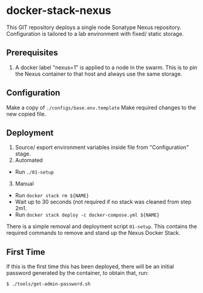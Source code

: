# docker-stack-nexus

This GIT repository deploys a single node Sonatype Nexus repository. Configuration is tailored to a lab environment with fixed/ static storage.

## Prerequisites

1. A docker label "nexus=1" is applied to a node in the swarm. This is to pin the Nexus container to that host and always use the same storage.

## Configuration

Make a copy of ```./configs/base.env.template```
Make required changes to the new copied file.

## Deployment
1. Source/ export environment variables inside file from "Configuration" stage.
2. Automated
  - Run ```./01-setup```
3. Manual
  -  Run ```docker stack rm ${NAME}```
  -  Wait up to 30 seconds (not required if no stack was cleaned from step 2m1.
  -  Run ```docker stack deploy -c docker-compose.yml ${NAME}```

There is a simple removal and deployment script ```01-setup```. This contains the required commands to remove and stand up the Nexus Docker Stack.

## First Time
If this is the first time this has been deployed, there will be an initial password generated by the container, to obtain that, run:
```bash
$ ./tools/get-admin-password.sh
```
